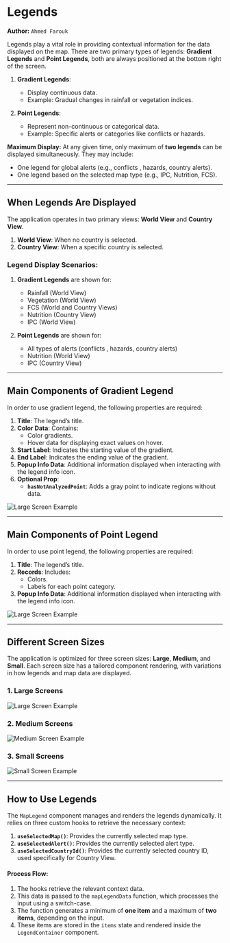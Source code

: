 # Legends

**Author:** `Ahmed Farouk`

Legends play a vital role in providing contextual information for the data displayed on the map. There are two primary types of legends: **Gradient Legends** and **Point Legends**, both are always positioned at the bottom right of the screen.

1. **Gradient Legends**:

   - Display continuous data.
   - Example: Gradual changes in rainfall or vegetation indices.

2. **Point Legends**:
   - Represent non-continuous or categorical data.
   - Example: Specific alerts or categories like conflicts or hazards.

**Maximum Display:**
At any given time, only maximum of **two legends** can be displayed simultaneously. They may include:

- One legend for global alerts (e.g., conflicts , hazards, country alerts).
- One legend based on the selected map type (e.g., IPC, Nutrition, FCS).

---

## When Legends Are Displayed

The application operates in two primary views: **World View** and **Country View**.

1. **World View**: When no country is selected.
2. **Country View**: When a specific country is selected.

### Legend Display Scenarios:

1. **Gradient Legends** are shown for:

   - Rainfall (World View)
   - Vegetation (World View)
   - FCS (World and Country Views)
   - Nutrition (Country View)
   - IPC (World View)

2. **Point Legends** are shown for:
   - All types of alerts (conflicts , hazards, country alerts)
   - Nutrition (World View)
   - IPC (Country View)

---

## Main Components of Gradient Legend

In order to use gradient legend, the following properties are required:

1. **Title**: The legend’s title.
2. **Color Data**: Contains:
   - Color gradients.
   - Hover data for displaying exact values on hover.
3. **Start Label**: Indicates the starting value of the gradient.
4. **End Label**: Indicates the ending value of the gradient.
5. **Popup Info Data**: Additional information displayed when interacting with the legend info icon.
6. **Optional Prop**:
   - **`hasNotAnalyzedPoint`**: Adds a gray point to indicate regions without data.

![Large Screen Example](/img/legend/gradient_legend.png)

---

## Main Components of Point Legend

In order to use point legend, the following properties are required:

1. **Title**: The legend’s title.
2. **Records**: Includes:
   - Colors.
   - Labels for each point category.
3. **Popup Info Data**: Additional information displayed when interacting with the legend info icon.

![Large Screen Example](/img/legend/point_legend.png)

---

## Different Screen Sizes

The application is optimized for three screen sizes: **Large**, **Medium**, and **Small**.
Each screen size has a tailored component rendering, with variations in how legends and map data are displayed.

### 1. Large Screens

![Large Screen Example](/img/legend/legend_large.png)

### 2. Medium Screens

![Medium Screen Example](/img/legend/legend_medium.png)

### 3. Small Screens

![Small Screen Example](/img/legend/legend_small.png)

---

## How to Use Legends

The `MapLegend` component manages and renders the legends dynamically. It relies on three custom hooks to retrieve the necessary context:

1. **`useSelectedMap()`**: Provides the currently selected map type.
2. **`useSelectedAlert()`**: Provides the currently selected alert type.
3. **`useSelectedCountryId()`**: Provides the currently selected country ID, used specifically for Country View.

#### Process Flow:

1. The hooks retrieve the relevant context data.
2. This data is passed to the `mapLegendData` function, which processes the input using a switch-case.
3. The function generates a minimum of **one item** and a maximum of **two items**, depending on the input.
4. These items are stored in the `items` state and rendered inside the `LegendContainer` component.
